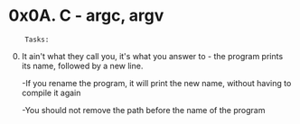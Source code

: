 # 0x0A. C - argc, argv

		Tasks:

0. It ain't what they call you, it's what you answer to - the program prints its name, followed by a new line.

	-If you rename the program, it will print the new name, without having to compile it again

	-You should not remove the path before the name of the program

